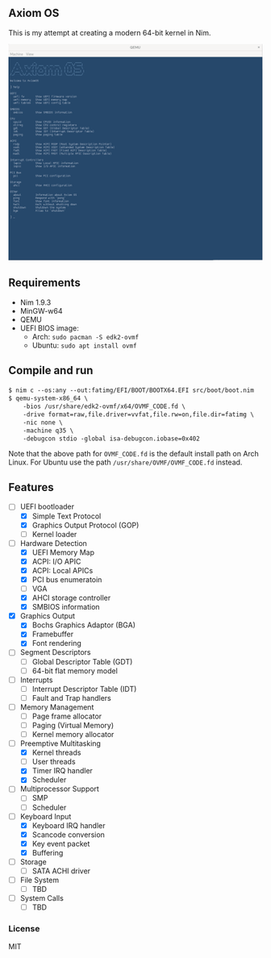 ## Axiom OS

This is my attempt at creating a modern 64-bit kernel in Nim.

![Axiom OS](screenshot.png)

## Requirements

- Nim 1.9.3
- MinGW-w64
- QEMU
- UEFI BIOS image:
  - Arch: `sudo pacman -S edk2-ovmf`
  - Ubuntu: `sudo apt install ovmf`

## Compile and run

```console
$ nim c --os:any --out:fatimg/EFI/BOOT/BOOTX64.EFI src/boot/boot.nim
$ qemu-system-x86_64 \
    -bios /usr/share/edk2-ovmf/x64/OVMF_CODE.fd \
    -drive format=raw,file.driver=vvfat,file.rw=on,file.dir=fatimg \
    -nic none \
    -machine q35 \
    -debugcon stdio -global isa-debugcon.iobase=0x402
```

Note that the above path for `OVMF_CODE.fd` is the default install path on Arch Linux. For Ubuntu
use the path `/usr/share/OVMF/OVMF_CODE.fd` instead.

## Features

- [ ] UEFI bootloader
  - [x] Simple Text Protocol
  - [x] Graphics Output Protocol (GOP)
  - [ ] Kernel loader
- [ ] Hardware Detection
  - [x] UEFI Memory Map
  - [x] ACPI: I/O APIC
  - [x] ACPI: Local APICs
  - [x] PCI bus enumeratoin
  - [ ] VGA
  - [x] AHCI storage controller
  - [x] SMBIOS information
- [x] Graphics Output
  - [x] Bochs Graphics Adaptor (BGA)
  - [x] Framebuffer
  - [x] Font rendering
- [ ] Segment Descriptors
  - [ ] Global Descriptor Table (GDT)
  - [ ] 64-bit flat memory model
- [ ] Interrupts
  - [ ] Interrupt Descriptor Table (IDT)
  - [ ] Fault and Trap handlers
- [ ] Memory Management
  - [ ] Page frame allocator
  - [ ] Paging (Virtual Memory)
  - [ ] Kernel memory allocator
- [ ] Preemptive Multitasking
  - [x] Kernel threads
  - [ ] User threads
  - [x] Timer IRQ handler
  - [x] Scheduler
- [ ] Multiprocessor Support
  - [ ] SMP
  - [ ] Scheduler
- [ ] Keyboard Input
  - [x] Keyboard IRQ handler
  - [x] Scancode conversion
  - [x] Key event packet
  - [x] Buffering
- [ ] Storage
  - [ ] SATA ACHI driver
- [ ] File System
  - [ ] TBD
- [ ] System Calls
  - [ ] TBD

### License

MIT
